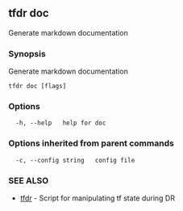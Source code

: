 ## tfdr doc

Generate markdown documentation

### Synopsis

Generate markdown documentation

```
tfdr doc [flags]
```

### Options

```
  -h, --help   help for doc
```

### Options inherited from parent commands

```
  -c, --config string   config file
```

### SEE ALSO

* [tfdr](tfdr.md)	 - Script for manipulating tf state during DR


